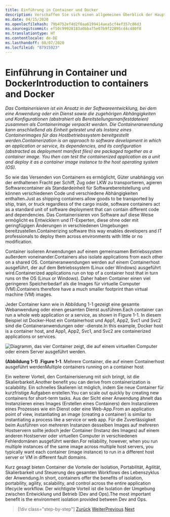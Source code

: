 ```yaml
---
title: Einführung in Container und Docker
description: Verschaffen Sie sich einen allgemeinen Überblick der Hauptvorteile beim Einsatz von Docker.
ms.date: 04/15/2020
ms.openlocfilehash: 79b4752ef4d2f0aa6199414aea5cf4ef357c86d3
ms.sourcegitcommit: ef50c99928183a0bba75e07b9f22895cd4c480f8
ms.translationtype: HT
ms.contentlocale: de-DE
ms.lasthandoff: 08/07/2020
ms.locfileid: "87915923"
---
```

# <a name="introduction-to-containers-and-docker"></a><span data-ttu-id="648eb-103">Einführung in Container und Docker</span><span class="sxs-lookup"><span data-stu-id="648eb-103">Introduction to containers and Docker</span></span>

<span data-ttu-id="648eb-104">*Das Containerisieren ist ein Ansatz in der Softwareentwicklung, bei dem eine Anwendung oder ein Dienst sowie die zugehörigen Abhängigkeiten und Konfigurationen (abstrahiert als Bereitstellungsmanifestdateien) zusammen als Containerimage verpackt werden. Die Containeranwendung kann anschließend als Einheit getestet und als Instanz eines Containerimages für das Hostbetriebssystem bereitgestellt werden.*</span><span class="sxs-lookup"><span data-stu-id="648eb-104">*Containerization is an approach to software development in which an application or service, its dependencies, and its configuration (abstracted as deployment manifest files) are packaged together as a container image. You then can test the containerized application as a unit and deploy it as a container image instance to the host operating system (OS).*</span></span>

<span data-ttu-id="648eb-105">So wie das Versenden von Containern es ermöglicht, Güter unabhängig von der enthaltenen Fracht per Schiff, Zug oder LKW zu transportieren, agieren Softwarecontainer als Standardeinheit für Softwarebereitstellung und können verschiedenen Code und verschiedene Abhängigkeiten enthalten.</span><span class="sxs-lookup"><span data-stu-id="648eb-105">Just as shipping containers allow goods to be transported by ship, train, or truck regardless of the cargo inside, software containers act as a standard unit of software deployment that can contain different code and dependencies.</span></span> <span data-ttu-id="648eb-106">Das Containerisieren von Software auf diese Weise ermöglicht es Entwicklern und IT-Experten, diese ohne oder mit geringfügigen Änderungen in verschiedenen Umgebungen bereitzustellen.</span><span class="sxs-lookup"><span data-stu-id="648eb-106">Containerizing software this way enables developers and IT professionals to deploy them across environments with little or no modification.</span></span>

<span data-ttu-id="648eb-107">Container isolieren Anwendungen auf einem gemeinsamen Betriebssystem außerdem voneinander.</span><span class="sxs-lookup"><span data-stu-id="648eb-107">Containers also isolate applications from each other on a shared OS.</span></span> <span data-ttu-id="648eb-108">Containeranwendungen werden auf einem Containerhost ausgeführt, der auf dem Betriebssystem (Linux oder Windows) ausgeführt wird.</span><span class="sxs-lookup"><span data-stu-id="648eb-108">Containerized applications run on top of a container host that in turn runs on the OS (Linux or Windows).</span></span> <span data-ttu-id="648eb-109">Daher haben Container einen viel geringeren Speicherbedarf als die Images für virtuelle Computer (VM).</span><span class="sxs-lookup"><span data-stu-id="648eb-109">Containers therefore have a much smaller footprint than virtual machine (VM) images.</span></span>

<span data-ttu-id="648eb-110">Jeder Container kann wie in Abbildung 1-1 gezeigt eine gesamte Webanwendung oder einen gesamten Dienst ausführen.</span><span class="sxs-lookup"><span data-stu-id="648eb-110">Each container can run a whole web application or a service, as shown in Figure 1-1.</span></span> <span data-ttu-id="648eb-111">In diesem Beispiel ist Docker-Host ein Containerhost und App1, App2, Svc1 und Svc2 sind die Containeranwendungen oder -dienste.</span><span class="sxs-lookup"><span data-stu-id="648eb-111">In this example, Docker host is a container host, and App1, App2, Svc1, and Svc2 are containerized applications or services.</span></span>

![Diagramm, das vier Container zeigt, die auf einem virtuellen Computer oder einem Server ausgeführt werden.](./media/introduction-to-containers-and-docker/multiple-containers-single-host.png)

<span data-ttu-id="648eb-113">**(Abbildung 1-1)** .</span><span class="sxs-lookup"><span data-stu-id="648eb-113">**Figure 1-1**.</span></span> <span data-ttu-id="648eb-114">Mehrere Container, die auf einem Containerhost ausgeführt werden</span><span class="sxs-lookup"><span data-stu-id="648eb-114">Multiple containers running on a container host</span></span>

<span data-ttu-id="648eb-115">Ein weiterer Vorteil, den Containerisierung mit sich bringt, ist die Skalierbarkeit.</span><span class="sxs-lookup"><span data-stu-id="648eb-115">Another benefit you can derive from containerization is scalability.</span></span> <span data-ttu-id="648eb-116">Ein schnelles Skalieren ist möglich, indem Sie neue Container für kurzfristige Aufgaben erstellen.</span><span class="sxs-lookup"><span data-stu-id="648eb-116">You can scale out quickly by creating new containers for short-term tasks.</span></span> <span data-ttu-id="648eb-117">Aus der Sicht einer Anwendung ähnelt das Instanziieren eines Images (Erstellen eines Containers) dem Instanziieren eines Prozesses wie ein Dienst oder eine Web-App.</span><span class="sxs-lookup"><span data-stu-id="648eb-117">From an application point of view, instantiating an image (creating a container) is similar to instantiating a process like a service or web app.</span></span> <span data-ttu-id="648eb-118">Für die Zuverlässigkeit beim Ausführen von mehreren Instanzen desselben Images auf mehreren Hostservern sollte jedoch jeder Container (Instanz des Images) auf einem anderen Hostserver oder virtuellen Computer in verschiedenen Fehlerdomänen ausgeführt werden.</span><span class="sxs-lookup"><span data-stu-id="648eb-118">For reliability, however, when you run multiple instances of the same image across multiple host servers, you typically want each container (image instance) to run in a different host server or VM in different fault domains.</span></span>

<span data-ttu-id="648eb-119">Kurz gesagt bieten Container die Vorteile der Isolation, Portabilität, Agilität, Skalierbarkeit und Steuerung des gesamten Workflows des Lebenszyklus der Anwendung.</span><span class="sxs-lookup"><span data-stu-id="648eb-119">In short, containers offer the benefits of isolation, portability, agility, scalability, and control across the entire application lifecycle workflow.</span></span> <span data-ttu-id="648eb-120">Der wichtigste Vorteil ist die Isolation der Umgebung zwischen Entwicklung und Betrieb (Dev and Ops).</span><span class="sxs-lookup"><span data-stu-id="648eb-120">The most important benefit is the environment isolation provided between Dev and Ops.</span></span>

>[!div class="step-by-step"]
><span data-ttu-id="648eb-121">[Zurück](index.md)
>[Weiter](what-is-docker.md)</span><span class="sxs-lookup"><span data-stu-id="648eb-121">[Previous](index.md)
[Next](what-is-docker.md)</span></span>
